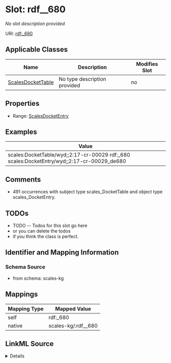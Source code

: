 

# Slot: rdf__680


_No slot description provided_





URI: [rdf:_680](http://www.w3.org/1999/02/22-rdf-syntax-ns#_680)



<!-- no inheritance hierarchy -->





## Applicable Classes

| Name | Description | Modifies Slot |
| --- | --- | --- |
| [ScalesDocketTable](../classes/ScalesDocketTable.md) | No type description provided |  no  |







## Properties

* Range: [ScalesDocketEntry](../classes/ScalesDocketEntry.md)






## Examples

| Value |
| --- |
| scales:DocketTable/wyd;;2:17-cr-00029 rdf:_680 scales:DocketEntry/wyd;;2:17-cr-00029_de680 |

## Comments

* 491 occurrences with subject type scales_DocketTable and object type scales_DocketEntry.

## TODOs

* TODO -- Todos for this slot go here
* or you can delete the todos
* if you think the class is perfect.

## Identifier and Mapping Information







### Schema Source


* from schema: scales-kg




## Mappings

| Mapping Type | Mapped Value |
| ---  | ---  |
| self | rdf:_680 |
| native | scales-kg/:rdf__680 |




## LinkML Source

<details>
```yaml
name: rdf__680
description: No slot description provided
todos:
- TODO -- Todos for this slot go here
- or you can delete the todos
- if you think the class is perfect.
comments:
- 491 occurrences with subject type scales_DocketTable and object type scales_DocketEntry.
examples:
- value: scales:DocketTable/wyd;;2:17-cr-00029 rdf:_680 scales:DocketEntry/wyd;;2:17-cr-00029_de680
from_schema: scales-kg
rank: 1000
slot_uri: rdf:_680
alias: rdf__680
domain_of:
- scales_DocketTable
range: scales_DocketEntry

```
</details>